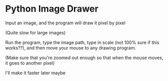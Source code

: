 # Python Image Drawer
Input an image, and the program will draw it pixel by pixel

(Quite slow for large images)

Run the program, type the image path, type in scale (not 100% sure if this works??), and then move your mouse to any drawing program.

(Make sure that you're zoomed out enough so that when the mouse moves, it goes to another pixel)

I'll make it faster later maybe
